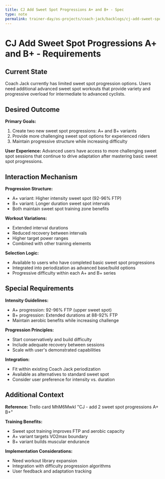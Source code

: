 ```yaml
---
title: CJ Add Sweet Spot Progressions A+ and B+ - Spec
type: note
permalink: trainer-day/os-projects/coach-jack/backlogs/cj-add-sweet-spot-progressions-a-and-b-spec
---
```


# CJ Add Sweet Spot Progressions A+ and B+ - Requirements

## Current State

Coach Jack currently has limited sweet spot progression options. Users need additional advanced sweet spot workouts that provide variety and progressive overload for intermediate to advanced cyclists.

## Desired Outcome  

**Primary Goals:**
1. Create two new sweet spot progressions: A+ and B+ variants
2. Provide more challenging sweet spot options for experienced riders
3. Maintain progressive structure while increasing difficulty

**User Experience:** Advanced users have access to more challenging sweet spot sessions that continue to drive adaptation after mastering basic sweet spot progressions.

## Interaction Mechanism

**Progression Structure:**
- A+ variant: Higher intensity sweet spot (92-96% FTP)
- B+ variant: Longer duration sweet spot intervals
- Both maintain sweet spot training zone benefits

**Workout Variations:**
- Extended interval durations
- Reduced recovery between intervals  
- Higher target power ranges
- Combined with other training elements

**Selection Logic:**
- Available to users who have completed basic sweet spot progressions
- Integrated into periodization as advanced base/build options
- Progressive difficulty within each A+ and B+ series

## Special Requirements

**Intensity Guidelines:**
- A+ progression: 92-96% FTP (upper sweet spot)
- B+ progression: Extended durations at 88-92% FTP
- Maintain aerobic benefits while increasing challenge

**Progression Principles:**
- Start conservatively and build difficulty
- Include adequate recovery between sessions
- Scale with user's demonstrated capabilities

**Integration:**
- Fit within existing Coach Jack periodization
- Available as alternatives to standard sweet spot
- Consider user preference for intensity vs. duration

## Additional Context

**Reference:** Trello card MhM6MwkI "CJ - add 2 sweet spot progressions A+ B+"

**Training Benefits:**
- Sweet spot training improves FTP and aerobic capacity
- A+ variant targets VO2max boundary
- B+ variant builds muscular endurance

**Implementation Considerations:**
- Need workout library expansion
- Integration with difficulty progression algorithms
- User feedback and adaptation tracking
